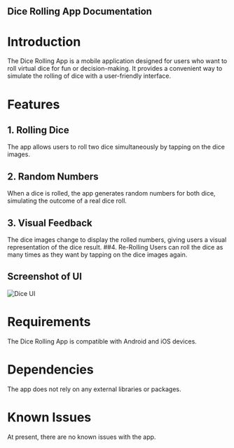 ## Dice Rolling App Documentation
# Introduction
The Dice Rolling App is a mobile application designed for users who want to roll virtual dice for fun or decision-making. It provides a convenient way to simulate the rolling of dice with a user-friendly interface.

# Features
## 1. Rolling Dice
The app allows users to roll two dice simultaneously by tapping on the dice images.
## 2. Random Numbers
When a dice is rolled, the app generates random numbers for both dice, simulating the outcome of a real dice roll.
## 3. Visual Feedback
The dice images change to display the rolled numbers, giving users a visual representation of the dice result.
##4. Re-Rolling
Users can roll the dice as many times as they want by tapping on the dice images again.


## Screenshot of UI
![Dice UI](https://github.com/zeeshi2k1/dice/assets/130665895/5b77a73b-1698-4356-8bdb-5a6489749033)


# Requirements
The Dice Rolling App is compatible with Android and iOS devices.
# Dependencies
The app does not rely on any external libraries or packages.
# Known Issues
At present, there are no known issues with the app.
